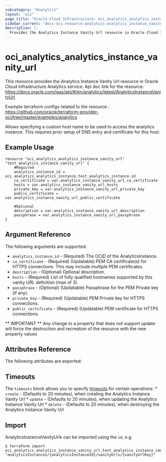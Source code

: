 ```yaml
---
subcategory: "Analytics"
layout: "oci"
page_title: "Oracle Cloud Infrastructure: oci_analytics_analytics_instance_vanity_url"
sidebar_current: "docs-oci-resource-analytics-analytics_instance_vanity_url"
description: |-
  Provides the Analytics Instance Vanity Url resource in Oracle Cloud Infrastructure Analytics service
---
```


# oci_analytics_analytics_instance_vanity_url
This resource provides the Analytics Instance Vanity Url resource in Oracle Cloud Infrastructure Analytics service.
Api doc link for the resource: https://docs.oracle.com/iaas/api/#/en/analytics/latest/AnalyticsInstanceVanityUrl

Example terraform configs related to the resource : https://github.com/oracle/terraform-provider-oci/tree/master/examples/analytics

Allows specifying a custom host name to be used to access the analytics instance.  This requires prior setup of DNS entry and certificate
for this host.


## Example Usage

```hcl
resource "oci_analytics_analytics_instance_vanity_url" "test_analytics_instance_vanity_url" {
	#Required
	analytics_instance_id = oci_analytics_analytics_instance.test_analytics_instance.id
	ca_certificate = var.analytics_instance_vanity_url_ca_certificate
	hosts = var.analytics_instance_vanity_url_hosts
	private_key = var.analytics_instance_vanity_url_private_key
	public_certificate = var.analytics_instance_vanity_url_public_certificate

	#Optional
	description = var.analytics_instance_vanity_url_description
	passphrase = var.analytics_instance_vanity_url_passphrase
}
```

## Argument Reference

The following arguments are supported:

* `analytics_instance_id` - (Required) The OCID of the AnalyticsInstance. 
* `ca_certificate` - (Required) (Updatable) PEM CA certificate(s) for HTTPS connections. This may include multiple PEM certificates. 
* `description` - (Optional) Optional description. 
* `hosts` - (Required) List of fully qualified hostnames supported by this vanity URL definition (max of 3). 
* `passphrase` - (Optional) (Updatable) Passphrase for the PEM Private key (if any). 
* `private_key` - (Required) (Updatable) PEM Private key for HTTPS connections. 
* `public_certificate` - (Required) (Updatable) PEM certificate for HTTPS connections. 


** IMPORTANT **
Any change to a property that does not support update will force the destruction and recreation of the resource with the new property values

## Attributes Reference

The following attributes are exported:


## Timeouts

The `timeouts` block allows you to specify [timeouts](https://registry.terraform.io/providers/oracle/oci/latest/docs/guides/changing_timeouts) for certain operations:
	* `create` - (Defaults to 20 minutes), when creating the Analytics Instance Vanity Url
	* `update` - (Defaults to 20 minutes), when updating the Analytics Instance Vanity Url
	* `delete` - (Defaults to 20 minutes), when destroying the Analytics Instance Vanity Url


## Import

AnalyticsInstanceVanityUrls can be imported using the `id`, e.g.

```
$ terraform import oci_analytics_analytics_instance_vanity_url.test_analytics_instance_vanity_url "analyticsInstances/{analyticsInstanceId}/vanityUrls/{vanityUrlKey}" 
```

